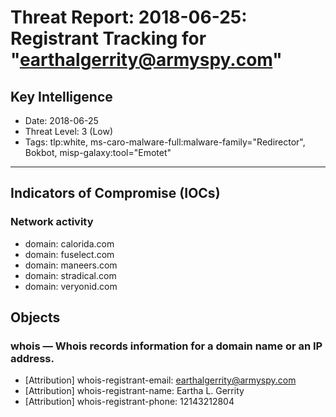 # Threat Report: 2018-06-25: Registrant Tracking for "earthalgerrity@armyspy.com"


## Key Intelligence
* Date: 2018-06-25
* Threat Level: 3 (Low)
* Tags: tlp:white, ms-caro-malware-full:malware-family="Redirector", Bokbot, misp-galaxy:tool="Emotet"

---

## Indicators of Compromise (IOCs)
### Network activity
* domain: calorida.com
* domain: fuselect.com
* domain: maneers.com
* domain: stradical.com
* domain: veryonid.com

## Objects
### whois — Whois records information for a domain name or an IP address.
* [Attribution] whois-registrant-email: earthalgerrity@armyspy.com
* [Attribution] whois-registrant-name: Eartha L. Gerrity
* [Attribution] whois-registrant-phone: 12143212804

